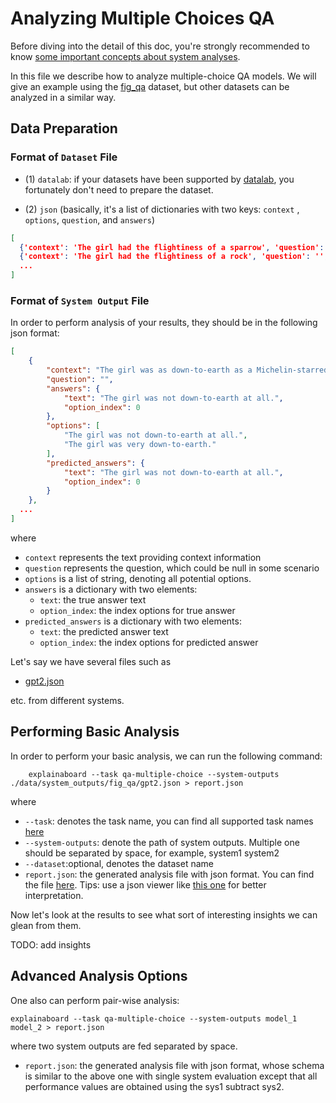 # Analyzing Multiple Choices QA

Before diving into the detail of this doc, you're strongly recommended to know [some
important concepts about system analyses](concepts_about_system_analysis.md).

In this file we describe how to analyze multiple-choice QA models.
We will give an example using the  [fig_qa](http://datalab.nlpedia.ai/normal_dataset/62139f3dc5fa557614d36df2/dataset_metadata) dataset, but other datasets
can be analyzed in a similar way.

## Data Preparation

 

### Format of `Dataset` File

* (1) `datalab`: if your datasets have been supported by [datalab](https://github.com/ExpressAI/DataLab/tree/main/datasets),
    you fortunately don't need to prepare the dataset. 

* (2) `json` (basically, it's a list of dictionaries with two keys: `context`
               , `options`, `question`, and `answers`)
```json
[
  {'context': 'The girl had the flightiness of a sparrow', 'question': '', 'answers': {'text': 'The girl was very fickle.', 'option_index': 0}, 'options': ['The girl was very fickle.', 'The girl was very stable.']},
  {'context': 'The girl had the flightiness of a rock', 'question': '', 'answers': {'text': 'The girl was very stable.', 'option_index': 1}, 'options': ['The girl was very fickle.', 'The girl was very stable.']}
  ...
]
```


### Format of `System Output` File


In order to perform analysis of your results, they should be in the following json format:

```json
[
    {
        "context": "The girl was as down-to-earth as a Michelin-starred canape",
        "question": "",
        "answers": {
            "text": "The girl was not down-to-earth at all.",
            "option_index": 0
        },
        "options": [
            "The girl was not down-to-earth at all.",
            "The girl was very down-to-earth."
        ],
        "predicted_answers": {
            "text": "The girl was not down-to-earth at all.",
            "option_index": 0
        }
    },
  ...
]
```
where
* `context` represents the text providing context information
* `question` represents the question, which could be null in some scenario
* `options` is a list of string, denoting all potential options.
* `answers` is a dictionary with two elements:
    * `text`: the true answer text
    * `option_index`: the index options for true answer
* `predicted_answers` is a dictionary with two elements:
    * `text`: the predicted answer text
    * `option_index`: the index options for predicted answer
    

Let's say we have several files such as 
* [gpt2.json](https://github.com/neulab/ExplainaBoard/blob/main/data/system_outputs/fig_qa/gpt2.json) 


etc. from different systems.


## Performing Basic Analysis

In order to perform your basic analysis, we can run the following command:

```shell
    explainaboard --task qa-multiple-choice --system-outputs ./data/system_outputs/fig_qa/gpt2.json > report.json
```
where
* `--task`: denotes the task name, you can find all supported task names [here](https://github.com/neulab/ExplainaBoard/blob/main/docs/supported_tasks.md)
* `--system-outputs`: denote the path of system outputs. Multiple one should be 
  separated by space, for example, system1 system2
* `--dataset`:optional, denotes the dataset name
* `report.json`: the generated analysis file with json format. You can find the file [here](https://github.com/ExpressAI/ExplainaBoard/blob/main/data/reports/report.json). Tips: use a json viewer
                  like [this one](http://jsonviewer.stack.hu/) for better interpretation.




Now let's look at the results to see what sort of interesting insights we can
glean from them.

TODO: add insights

## Advanced Analysis Options

One also can perform pair-wise analysis:
```shell
explainaboard --task qa-multiple-choice --system-outputs model_1 model_2 > report.json
```
where two system outputs are fed separated by space.
* `report.json`: the generated analysis file with json format, whose schema is similar to the above one with single system evaluation except that
   all performance values are obtained using the sys1 subtract sys2.
